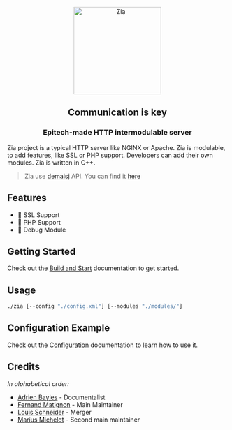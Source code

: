 <p align="center">
        <img alt="Zia" height="200px" src="https://github.com/baylesa-dev/ZIA/blob/master/docs/assets/logo-Zia.png?raw=true">
</p>
<h2 align="center">Communication is key</h2>

<h3 align="center">Epitech-made HTTP intermodulable server</h3>

Zia project is a typical HTTP server like NGINX or Apache. Zia is modulable, to add features, like SSL or PHP support. Developers can add their own modules. Zia is written in C++.

> Zia use [demaisj](https://github.com/demaisj) API. You can find it [here](https://github.com/demaisj/ZiaModuleAPISpec)

## Features

- 🔐 SSL Support
- 🐘 PHP Support
- 🚨 Debug Module

## Getting Started

Check out the [Build and Start](https://github.com/baylesa-dev/ZIA/blob/master/docs/build-start.md) documentation to get started.

## Usage

```bash
./zia [--config "./config.xml"] [--modules "./modules/"]
```

## Configuration Example

Check out the [Configuration](./docs/configuration.md) documentation to learn how to use it.

## Credits

*In alphabetical order:*

- [Adrien Bayles](https://github.com/baylesa-dev) - Documentalist
- [Fernand Matignon](https://github.com/FOXCraft40) - Main Maintainer
- [Louis Schneider](https://github.com/si0ls) - Merger
- [Marius Michelot](https://github.com/mmichelot) - Second main maintainer
